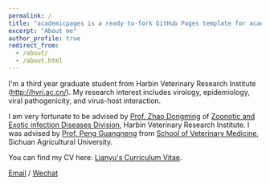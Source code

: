```yaml
---
permalink: /
title: "academicpages is a ready-to-fork GitHub Pages template for academic personal websites"
excerpt: "About me"
author_profile: true
redirect_from: 
  - /about/
  - /about.html
---
```


I'm a third year graduate student from Harbin Veterinary Research Institute (http://hvri.ac.cn/). My research interest includes virology, epidemiology, viral pathogenicity, and virus-host interaction.

I am very fortunate to be advised by [Prof. Zhao Dongming](http://hvri.ac.cn/zzjg/cxtd/zyrsghbylxwlbyjcxtd/tdcy1/147003.htm) of [Zoonotic and Exotic infection Diseases Division](http://hvri.ac.cn/zzjg/cxtd/zyrsghbylxwlbyjcxtd/index.htm), Harbin Veterinary Research Institute. I was advised by [Prof. Peng Guangneng](https://dyy.sicau.edu.cn/info/1008/1903.htm) from [School of Veterinary Medicine](https://dyy.sicau.edu.cn/index.htm), Sichuan Agricultural University.

You can find my CV here: [Lianyu's Curriculum Vitae](../assets/Curriculum_Vitae.pdf).

[Email](lianyu1216@gmail.com) / [Wechat](../images/wechat.jpg) 
